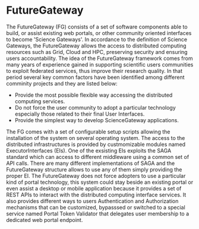 # FutureGateway
The FutureGateway (FG) consists of a set of software components able to build, or assist existing web portals, or other community oriented interfaces to become 'Science Gateways'. In accordance to the definition of Science Gateways, the FutureGateway allows the access to distributed computing resources such as Grid, Cloud and HPC, preserving security and ensuring users accountability.
The idea of the FutureGateway framework comes from many years of experience gained in supporting scientific users communities to exploit federated services, thus improve their research quality. In that period several key common factors have been identified among different comminity projects and they are listed below:

* Provide the most possible flexible way accessing the distributed computing services.
* Do not force the user community to adopt a particular technology especially those related to their final User Interfaces.
* Provide the simplest way to develop ScienceGateway applications.

The FG comes with a set of configurable setup scripts allowing the installation of the system on several operating system. The access to the distributed infrastructures is provided by custmomizable modules named ExecutorInterfaces (EIs). One of the exsisting EIs exploits the SAGA standard which can access to different middleware using a common set of API calls. There are many different implementations of SAGA and the FutureGateway structure allows to use any of them simply providing the proper EI.
The FutureGateway does not force adopters to use a particular kind of portal technology, this system could stay beside an existing portal or even assist a desktop or mobile application because it provides a set of REST APIs to interact with the distributed computing interface services. It also provides different ways to users Authentication  and Authorization mechanisms that can be customized, bypasssed or switched to a special service named Portal Token Validator that delegates user membership to a dedicated web portal endpoint.

